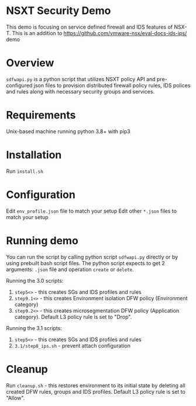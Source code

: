 # NSXT Security Demo
This demo is focusing on service defined firewall and IDS features of NSX-T. This is an  addition to https://github.com/vmware-nsx/eval-docs-ids-ips/ demo

# Overview
`sdfwapi.py` is a python script that utilizes NSXT policy API and pre-configured json files to provision distributed firewall policy rules, IDS polices and rules along with necessary security groups and services.

# Requirements
Unix-based machine running python 3.8+ with pip3

# Installation
Run `install.sh`

# Configuration
Edit `env_profile.json` file to match your setup
Edit other `*.json` files to match your setup

# Running demo
You can run the script by calling python script `sdfwapi.py` directly or by using prebuilt bash script files.
The python script expects to get 2 arguments: `.json` file and operation `create` or `delete`.

Running the 3.0 scripts: 
1. `step5<>`  - this creates SGs and IDS profiles and rules
2. `step9.1<>` - this creates Environment isolation DFW policy (Environment category)
3. `step9.2<>` - this creates microsegmentation DFW policy (Application category). Default L3 policy rule is set to "Drop".

Running the 3.1 scripts: 
1. `step5<>`  - this creates SGs and IDS profiles and rules
2. `3.1/step8_ips.sh` - prevent attach configuration


# Cleanup
Run  `cleanup.sh` - this restores environment to its initial state by deleting all created DFW rules, groups and IDS profiles.
Default L3 policy rule is set to "Allow".

